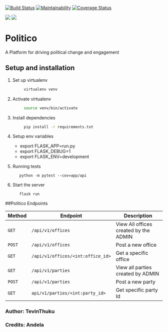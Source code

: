 [![Build Status](https://travis-ci.org/Tevinthuku/Politico.svg?branch=develop)](https://travis-ci.org/Tevinthuku/Politico)
[![Maintainability](https://api.codeclimate.com/v1/badges/65cb6a9e0fc4d16df8ce/maintainability)](https://codeclimate.com/github/Tevinthuku/Politico/maintainability)
[![Coverage Status](https://coveralls.io/repos/github/Tevinthuku/Politico/badge.svg?branch=develop)](https://coveralls.io/github/Tevinthuku/Politico?branch=develop)


![](https://img.shields.io/github/last-commit/Tevinthuku/Politico/develop.svg?style=for-the-badge)
![](https://img.shields.io/pypi/pyversions/flask.svg?style=for-the-badge)
# Politico

A Platform for driving political change and engagement

## Setup and installation

1. Set up virtualenv

   ```bash
        virtualenv venv
   ```

2. Activate virtualenv

   ```bash
        source venv/bin/activate
   ```

3. Install dependencies

   ```bash
        pip install -r requirements.txt
   ```

4. Setup env variables
    - export FLASK_APP=run.py
    - export FLASK_DEBUG=1
    - export FLASK_ENV=development

5. Running tests
      ```
         python -m pytest --cov=app/api
      ```
6. Start the server
      ```
         flask run
      ```
##Politico Endpoints

| Method | Endpoint                         | Description                           |
| ------ | -------------------------------- | ------------------------------------- |
| `GET`  | `/api/v1/offices`                | View All offices created by the ADMIN |
| `POST` | `/api/v1/offices`                | Post a new office                     |
| `GET`  | `/api/v1/offices/<int:office_id>` | Get a specific office                 |
| `GET`  | `/api/v1/parties`                | View all parties created by ADMIN     |
| `POST` | `/api/v1/parties`                | Post a new party                      |
| `GET`  | `api/v1/parties/<int:party_id>`   | Get specific party Id                 |



### Author: TevinThuku

### Credits: Andela
